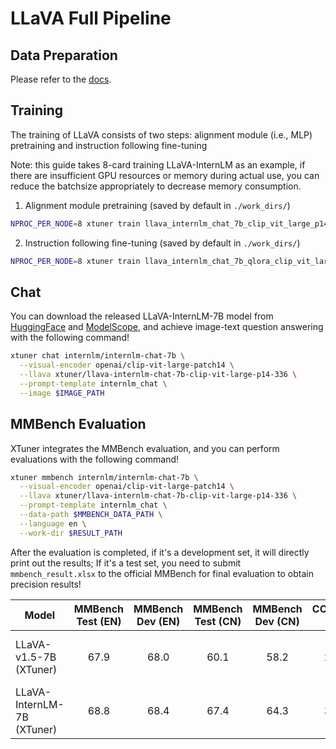 # LLaVA Full Pipeline

## Data Preparation

Please refer to the [docs](../../../../docs/en/user_guides/dataset_prepare.md#llava-dataset).

## Training

The training of LLaVA consists of two steps: alignment module (i.e., MLP) pretraining and instruction following fine-tuning

Note: this guide takes 8-card training LLaVA-InternLM as an example, if there are insufficient GPU resources or memory during actual use, you can reduce the batchsize appropriately to decrease memory consumption.

1. Alignment module pretraining (saved by default in `./work_dirs/`)

```bash
NPROC_PER_NODE=8 xtuner train llava_internlm_chat_7b_clip_vit_large_p14_336_e1_gpu8_pretrain --deepspeed deepspeed_zero2
```

2. Instruction following fine-tuning (saved by default in `./work_dirs/`)

```bash
NPROC_PER_NODE=8 xtuner train llava_internlm_chat_7b_qlora_clip_vit_large_p14_336_lora_e1_gpu8_finetune --deepspeed deepspeed_zero2
```

## Chat

You can download the released LLaVA-InternLM-7B model from [HuggingFace](https://huggingface.co/xtuner/llava-internlm-chat-7b-clip-vit-large-p14-336) and [ModelScope](https://modelscope.cn/models/xtuner/llava-internlm-chat-7b-clip-vit-large-p14-336), and achieve image-text question answering with the following command!

```bash
xtuner chat internlm/internlm-chat-7b \
  --visual-encoder openai/clip-vit-large-patch14 \
  --llava xtuner/llava-internlm-chat-7b-clip-vit-large-p14-336 \
  --prompt-template internlm_chat \
  --image $IMAGE_PATH
```

## MMBench Evaluation

XTuner integrates the MMBench evaluation, and you can perform evaluations with the following command!

```bash
xtuner mmbench internlm/internlm-chat-7b \
  --visual-encoder openai/clip-vit-large-patch14 \
  --llava xtuner/llava-internlm-chat-7b-clip-vit-large-p14-336 \
  --prompt-template internlm_chat \
  --data-path $MMBENCH_DATA_PATH \
  --language en \
  --work-dir $RESULT_PATH
```

After the evaluation is completed, if it's a development set, it will directly print out the results; If it's a test set, you need to submit `mmbench_result.xlsx` to the official MMBench for final evaluation to obtain precision results!

| Model                      | MMBench Test (EN) | MMBench Dev (EN) | MMBench Test (CN) | MMBench Dev (CN) | CCBench Dev |                                                                                                                                     Configs                                                                                                                                     |                                                                                                     Pretrain Checkpoints                                                                                                     | Fine-tune Checkpoints                                                                                                                      |
| -------------------------- | :---------------: | :--------------: | :---------------: | :--------------: | :---------: | :-----------------------------------------------------------------------------------------------------------------------------------------------------------------------------------------------------------------------------------------------------------------------------: | :--------------------------------------------------------------------------------------------------------------------------------------------------------------------------------------------------------------------------: | ------------------------------------------------------------------------------------------------------------------------------------------ |
| LLaVA-v1.5-7B (XTuner)     |       67.9        |       68.0       |       60.1        |       58.2       |    27.0     |       [Pretrain](./vicuna_7b_v15_clip_vit_large_p14_336/pretrain/llava_vicuna_7b_v15_clip_vit_large_p14_336_e1_gpu8_pretrain.py) / [Fine-tune](./vicuna_7b_v15_clip_vit_large_p14_336/finetune/llava_vicuna_7b_v15_qlora_clip_vit_large_p14_336_lora_e1_gpu8_finetune.py)       | [HuggingFace](https://huggingface.co/xtuner/llava-v1.5-7b-xtuner-pretrain) / [ModelScope](https://modelscope.cn/models/xtuner/llava-v1.5-7b-xtuner-pretrain) [Fine-tune](https://huggingface.co/xtuner/llava-v1.5-7b-xtuner) | [HuggingFace](https://huggingface.co/xtuner/llava-v1.5-7b-xtuner) / [ModelScope](https://modelscope.cn/models/xtuner/llava-v1.5-7b-xtuner) |
| LLaVA-InternLM-7B (XTuner) |       68.8        |       68.4       |       67.4        |       64.3       |    34.6     | [Pretrain](./internlm_chat_7b_clip_vit_large_p14_336/pretrain/llava_internlm_chat_7b_clip_vit_large_p14_336_e1_gpu8_pretrain.py) / [Fine-tune](./internlm_chat_7b_clip_vit_large_p14_336/finetune/llava_internlm_chat_7b_qlora_clip_vit_large_p14_336_lora_e1_gpu8_finetune.py) |                                    [HuggingFace](https://huggingface.co/xtuner/llava-internlm-7b-pretrain) / [ModelScope](https://modelscope.cn/models/xtuner/llava-internlm-7b-pretrain)                                    | [HuggingFace](https://huggingface.co/xtuner/llava-internlm-7b) / [ModelScope](https://modelscope.cn/models/xtuner/llava-internlm-7b)       |
